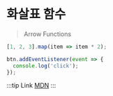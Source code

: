 # 화살표 함수

> Arrow Functions

```js
[1, 2, 3].map(item => item * 2);

btn.addEventListener(event => {
  console.log('click');
});
```

:::tip Link
[MDN](https://developer.mozilla.org/ko/docs/Web/JavaScript/Reference/Functions/%EC%95%A0%EB%A1%9C%EC%9A%B0_%ED%8E%91%EC%85%98)
:::
